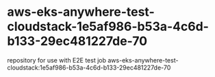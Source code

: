 # aws-eks-anywhere-test-cloudstack-1e5af986-b53a-4c6d-b133-29ec481227de-70
repository for use with E2E test job aws-eks-anywhere-test-cloudstack:1e5af986-b53a-4c6d-b133-29ec481227de-70
